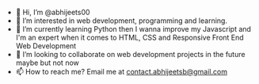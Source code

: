 - 👋 Hi, I’m @abhijeets00
- 👀 I’m interested in web development, programming and learning.
- 🌱 I’m currently learning Python then I wanna improve my Javascript and I'm an expert when it comes to HTML, CSS and Responsive Front End Web Development
- 💞️ I’m looking to collaborate on web development projects in the future maybe but not now
- 📫 How to reach me? Email me at contact.abhijeetsb@gmail.com

<!---
abhijeets00/abhijeets00 is a ✨ special ✨ repository because its `README.md` (this file) appears on your GitHub profile.
You can click the Preview link to take a look at your changes.
--->
